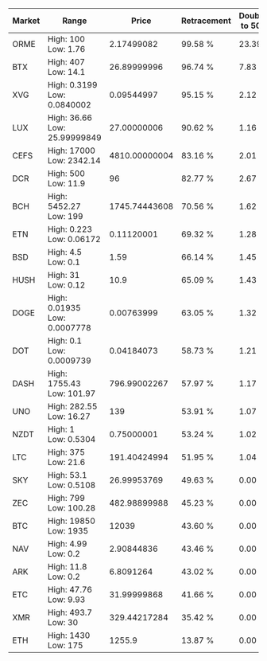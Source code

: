 | Market | Range | Price| Retracement | Doubles to 50% |
| --- | --- | --- | --- | --- |
| ORME | High: 100<br />Low: 1.76 | 2.17499082 | 99.58 % | 23.39 |
| BTX | High: 407<br />Low: 14.1 | 26.89999996 | 96.74 % | 7.83 |
| XVG | High: 0.3199<br />Low: 0.0840002 | 0.09544997 | 95.15 % | 2.12 |
| LUX | High: 36.66<br />Low: 25.99999849 | 27.00000006 | 90.62 % | 1.16 |
| CEFS | High: 17000<br />Low: 2342.14 | 4810.00000004 | 83.16 % | 2.01 |
| DCR | High: 500<br />Low: 11.9 | 96 | 82.77 % | 2.67 |
| BCH | High: 5452.27<br />Low: 199 | 1745.74443608 | 70.56 % | 1.62 |
| ETN | High: 0.223<br />Low: 0.06172 | 0.11120001 | 69.32 % | 1.28 |
| BSD | High: 4.5<br />Low: 0.1 | 1.59 | 66.14 % | 1.45 |
| HUSH | High: 31<br />Low: 0.12 | 10.9 | 65.09 % | 1.43 |
| DOGE | High: 0.01935<br />Low: 0.0007778 | 0.00763999 | 63.05 % | 1.32 |
| DOT | High: 0.1<br />Low: 0.0009739 | 0.04184073 | 58.73 % | 1.21 |
| DASH | High: 1755.43<br />Low: 101.97 | 796.99002267 | 57.97 % | 1.17 |
| UNO | High: 282.55<br />Low: 16.27 | 139 | 53.91 % | 1.07 |
| NZDT | High: 1<br />Low: 0.5304 | 0.75000001 | 53.24 % | 1.02 |
| LTC | High: 375<br />Low: 21.6 | 191.40424994 | 51.95 % | 1.04 |
| SKY | High: 53.1<br />Low: 0.5108 | 26.99953769 | 49.63 % | 0.00 |
| ZEC | High: 799<br />Low: 100.28 | 482.98899988 | 45.23 % | 0.00 |
| BTC | High: 19850<br />Low: 1935 | 12039 | 43.60 % | 0.00 |
| NAV | High: 4.99<br />Low: 0.2 | 2.90844836 | 43.46 % | 0.00 |
| ARK | High: 11.8<br />Low: 0.2 | 6.8091264 | 43.02 % | 0.00 |
| ETC | High: 47.76<br />Low: 9.93 | 31.99999868 | 41.66 % | 0.00 |
| XMR | High: 493.7<br />Low: 30 | 329.44217284 | 35.42 % | 0.00 |
| ETH | High: 1430<br />Low: 175 | 1255.9 | 13.87 % | 0.00 |
